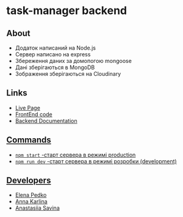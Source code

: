 # task-manager backend

## About

<ul>
	<li>Додаток написаний на Node.js</li>
	<li>Сервер написано на express</li>
	<li>Збереження даних зa домопогою mongoose</li>
	<li>Дані зберігаються в MongoDB</li>
	<li>Зображення зберігаються на Cloudinary</li>
</ul>

## Links

<ul>
	<li><a href="https://elenaods.github.io/goose_track/">Live Page</li>
	<li><a href="https://github.com/ElenaOds/goose_track">FrontEnd code</li>
	<li><a href="https://goose-track-backend.onrender.com/api-docs/">Backend Documentation</li>
</ul>



## Commands

<ul>
	<li><code>npm start</code> -старт сервера в режимі production</li>
	<li><code>npm run dev</code> -старт сервера в режимі розробки (development)</li>

</ul>

## Developers

<ul>
	<li><a href="https://github.com/ElenaOds">Elena Pedko</li>
	<li><a href="https://github.com/KarlAnna">Anna Karlina</li>
	<li><a href="https://github.com/NastyonaSavina">Anastasiia Savina</li>
</ul>

